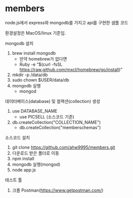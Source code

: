 # members
node.js에서 express와 mongodb를 가지고 api를 구현한 샘플 코드

환경설정은 MacOS/linux 기준임.


mongodb 설치
1. brew install mongodb
    - 만약 homebrew가 없다면
    - Ruby -e “$(curl -fsSL https://raw.github.com/mxcl/homebrew/go/install)”
2. mkdir -p /data/db
3. sudo chown $USER/data/db
4. mongodb 실행
    - mongod


데이터베이스(database) 및 컬렉션(collection) 생성
1. use DATABASE_NAME
    - use PICSELL (소스코드 기준)
2. db.createCollection("COLLECTION_NAME")
    - db.createCollection("memberschemas")


소스코드 설치
1. git clone https://github.com/ahw9995/members.git
2. 다운로드 받은 폴더로 이동
3. npm install
4. mongodb 실행(mongod)
5. node app.js


테스트 툴
1. 크롬 Postman(https://www.getpostman.com/)
